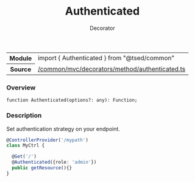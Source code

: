 
<header class="symbol-info-header"><h1 id="authenticated">Authenticated</h1><label class="symbol-info-type-label decorator">Decorator</label></header>
<!-- summary -->
<section class="symbol-info"><table class="is-full-width"><tbody><tr><th>Module</th><td><div class="lang-typescript"><span class="token keyword">import</span> { Authenticated }&nbsp;<span class="token keyword">from</span>&nbsp;<span class="token string">"@tsed/common"</span></div></td></tr><tr><th>Source</th><td><a href="https://github.com/Romakita/ts-express-decorators/blob/v4.23.0/src//common/mvc/decorators/method/authenticated.ts#L0-L0">/common/mvc/decorators/method/authenticated.ts</a></td></tr></tbody></table></section>
<!-- overview -->


### Overview


<pre><code class="typescript-lang ">function <span class="token function">Authenticated</span><span class="token punctuation">(</span>options?<span class="token punctuation">:</span> <span class="token keyword">any</span><span class="token punctuation">)</span><span class="token punctuation">:</span> Function<span class="token punctuation">;</span></code></pre>


<!-- Parameters -->

<!-- Description -->


### Description

Set authentication strategy on your endpoint.

```typescript
@ControllerProvider('/mypath')
class MyCtrl {

  @Get('/')
  @Authenticated({role: 'admin'})
  public getResource(){}
}
```

<!-- Members -->

